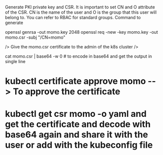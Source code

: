 Generate PKI private key and CSR. It is important to set CN and O attribute of the CSR. CN is the name of the user and O is the group that this user will belong to. You can refer to RBAC for standard groups. Command to generate 

openssl genrsa -out momo.key 2048
openssl req -new -key momo.key -out momo.csr -subj "/CN=momo"

/> Give the momo.csr certificate to the admin of the k8s cluster />

cat momo.csr | base64 -w 0 # to encode in base64 and get the output in single line 

# kubectl certificate approve momo --> To approve the certificate 

# kubectl get csr momo -o yaml and get the certificate and decode with base64 again and share it with the user or add with the kubeconfig file 


